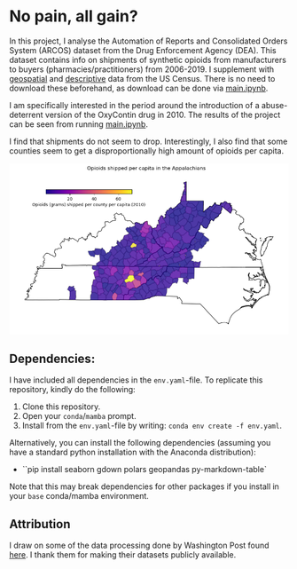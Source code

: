 # No pain, all gain?

In this project, I analyse the Automation of Reports and Consolidated Orders System (ARCOS) dataset from the Drug Enforcement Agency (DEA). This dataset contains info on shipments of synthetic opioids from manufacturers to buyers (pharmacies/practitioners) from 2006-2019. I supplement with [geospatial](https://www.census.gov/geographies/mapping-files/time-series/geo/carto-boundary-file.html) and [descriptive](https://corgis-edu.github.io/corgis/python/county_demographics/) data from the US Census. There is no need to download these beforehand, as download can be done via [main.ipynb](main.ipynb).

I am specifically interested in the period around the introduction of a abuse-deterrent version of the OxyContin drug in 2010. The results of the project can be seen from running [main.ipynb](main.ipynb). 

I find that shipments do not seem to drop. Interestingly, I also find that some counties seem to get a disproportionally high amount of opioids per capita. 

![opioids10](opi_2010.png)

## Dependencies:

I have included all dependencies in the `env.yaml`-file. To replicate this repository, kindly do the following:
1) Clone this repository.
2) Open your `conda`/`mamba` prompt.
3) Install from the `env.yaml`-file by writing: `conda env create -f env.yaml`.

Alternatively, you can install the following dependencies (assuming you have a standard python installation with the Anaconda distribution):
- ``pip install seaborn gdown polars geopandas py-markdown-table`

Note that this may break dependencies for other packages if you install in your `base` conda/mamba environment. 

## Attribution
I draw on some of the data processing done by Washington Post found [here](https://github.com/wpinvestigative/arcos-api). I thank them for making their datasets publicly available.
